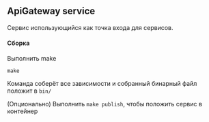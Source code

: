 ## ApiGateway service

Сервис использующийся как точка входа для сервисов.

#### Сборка

Выполнить make

```shell
make
```

Команда соберёт все зависимости и собранный бинарный файл положит в `bin/` 

(Опционально) Выполнить `make publish`, чтобы положить сервис в контейнер
